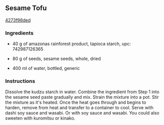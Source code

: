 ## Sesame Tofu

[4273f98ded](https://cookpad.com/us/recipes/147808-sesame-tofu)

### Ingredients

 - 40 g of amazonas rainforest product, tapioca starch, upc: 742987126365

 - 80 g of seeds, sesame seeds, whole, dried

 - 400 ml of water, bottled, generic

### Instructions

Dissolve the kudzu starch in water. Combine the ingredient from Step 1 into the sesame seed paste gradually and mix. Strain the mixture into a pot. Stir the mixture as it's heated. Once the heat goes through and begins to harden, remove from heat and transfer to a container to cool. Serve with dashi soy sauce and wasabi. Or with soy sauce and wasabi. You could also sweeten with kuromitsu or kinako.